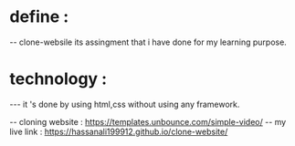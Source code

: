# define : 
-- clone-websile its assingment that i have done for my learning purpose.

# technology : 
--- it 's done by using html,css without using any framework.

-- cloning website : https://templates.unbounce.com/simple-video/
-- my live link : https://hassanali199912.github.io/clone-website/